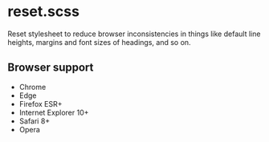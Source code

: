# reset.scss

Reset stylesheet to reduce browser inconsistencies in things like default line heights, margins and font sizes of headings, and so on.

## Browser support
- Chrome
- Edge
- Firefox ESR+
- Internet Explorer 10+
- Safari 8+
- Opera